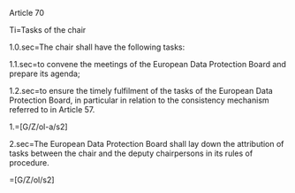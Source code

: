 Article 70

Ti=Tasks of the chair

1.0.sec=The chair shall have the following tasks:

1.1.sec=to convene the meetings of the European Data Protection Board and prepare its agenda;

1.2.sec=to ensure the timely fulfilment of the tasks of the European Data Protection Board, in particular in relation to the consistency mechanism referred to in Article 57.

1.=[G/Z/ol-a/s2]

2.sec=The European Data Protection Board shall lay down the attribution of tasks between the chair and the deputy chairpersons in its rules of procedure.

=[G/Z/ol/s2]